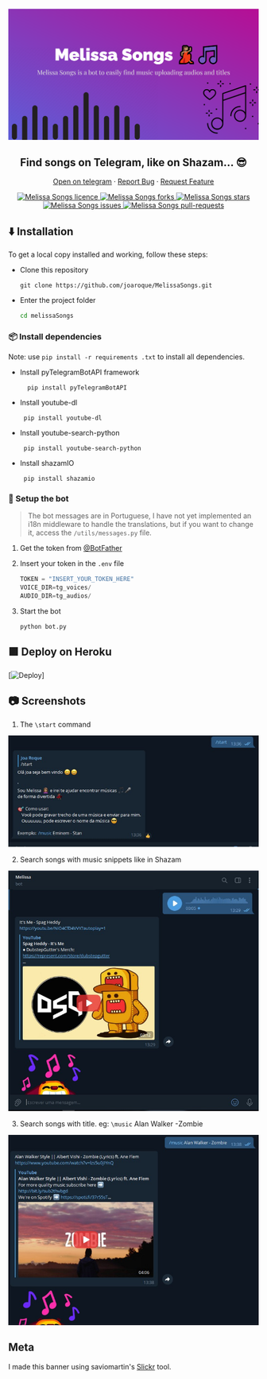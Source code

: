 <p align="center">
  <a href="t.me/MelissaSongs_bot">
    <img alt="Slickr" src="screenshot/banner.png" width="630" />
  </a>
</p>
<h2 align="center">Find songs on Telegram, like on Shazam... 😎</h2>
<p align="center">
    <a href="https://t.me/MelissaSongs_bot" target="blank">Open on telegram</a>
    ·
    <a href="https://github.com/saviomartin/slickr/issues">Report Bug</a>
    ·
    <a href="https://github.com/saviomartin/slickr/issues">Request Feature</a>
</p>
<p align="center">
<a href="https://github.com/joaroque/MelissaSongs/blob/main/LICENSE" target="blank">
<img src="https://github.com/joaroque/MelissaSongs?style=flat-square" alt="Melissa Songs licence" />
</a>
<a href="https://github.com/joaroque/MelissaSongs/fork" target="blank">
<img src="https://img.shields.io/github/forks/joaroque/MelissaSongs?style=flat-square" alt="Melissa Songs forks"/>
</a>
<a href="https://github.com/joaroque/MelissaSongs/stargazers" target="blank">
<img src="https://img.shields.io/github/stars/joaroque/MelissaSongs?style=flat-square" alt="Melissa Songs stars"/>
</a>
<a href="https://github.com/joaroque/MelissaSongs/issues" target="blank">
<img src="https://img.shields.io/github/issues/joaroque/MelissaSongs?style=flat-square" alt="Melissa Songs issues"/>
</a>
<a href="https://github.com/joaroque/MelissaSongs/pulls" target="blank">
<img src="https://img.shields.io/github/issues-pr/joaroque/MelissaSongs?style=flat-square" alt="Melissa Songs pull-requests"/>
</a>
</p>

## :arrow_down: Installation
To get a local copy installed and working, follow these steps:

 - Clone this repository

    ```console
    git clone https://github.com/joaroque/MelissaSongs.git
    ```
    
 - Enter the project folder

    ```sh
    cd melissaSongs
    ```

### 📦 Install dependencies

Note: use `pip install -r requirements .txt` to install all dependencies.

- Install pyTelegramBotAPI framework

        pip install pyTelegramBotAPI

 - Install youtube-dl

        pip install youtube-dl

 - Install youtube-search-python
 
        pip install youtube-search-python
        
 - Install shazamIO

        pip install shazamio


### 🚀 Setup the bot

> The bot messages are in Portuguese, I have not yet implemented an i18n middleware to handle the translations, but if you want to change it, access the `/utils/messages.py` file.

 1. Get the token from <a href="https://t.me/BotFather">@BotFather</a>

 2. Insert your token in the `.env` file

    ```py
    TOKEN = "INSERT_YOUR_TOKEN_HERE"
    VOICE_DIR=tg_voices/
    AUDIO_DIR=tg_audios/
    ```

 4. Start the bot

    ```shell
    python bot.py
    ```
   


## 🟪 Deploy on Heroku

[![Deploy](https://www.herokucdn.com/deploy/button.svg)]


## 📷 Screenshots

1. The `\start` command
<img src="screenshot/start.jpg" alt="Screenshot" width="600">

2. Search songs with music snippets like in Shazam
<img src="screenshot/by_voice.jpg" alt="Screenshot" width="600">

3. Search songs with title. eg: `\music` Alan Walker -Zombie
<img src="screenshot/by_text.jpg" alt="Screenshot" width="600">


## Meta

I made this banner using saviomartin's [Slickr](https://slickr.vercel.app/) tool.
